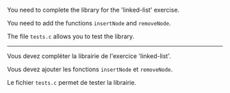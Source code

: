 You need to complete the library for the 'linked-list' exercise.

You need to add the functions `insertNode` and `removeNode`.

The file `tests.c` allows you to test the library.

---

Vous devez compléter la librairie de l'exercice 'linked-list'.

Vous devez ajouter les fonctions `insertNode` et  `removeNode`.

Le fichier `tests.c` permet de tester la librairie.
